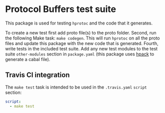 # Protocol Buffers test suite

This package is used for testing `hprotoc` and the code that it generates.

To create a new test first add proto file(s) to the proto folder. Second, run the following Make task: `make codegen`. This will run `hprotoc` on all the proto files and update this package with the new code that is generated. Fourth, write tests in the included test suite. Add any new test modules to the test suite `other-modules` section in `package.yaml` (this package uses [hpack](https://github.com/sol/hpack) to generate a cabal file).

## Travis CI integration

The `make test` task is intended to be used in the `.travis.yaml` `script` section:

```yaml
script:
  - make test
```
